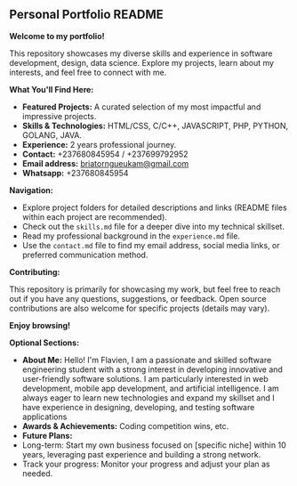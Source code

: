 ## Personal Portfolio README

**Welcome to my portfolio!**

This repository showcases my diverse skills and experience in software development, design, data science. Explore my projects, learn about my interests, and feel free to connect with me.

**What You'll Find Here:**

* **Featured Projects:** A curated selection of my most impactful and impressive projects.
* **Skills & Technologies:** HTML/CSS, C/C++, JAVASCRIPT, PHP, PYTHON, GOLANG, JAVA.
* **Experience:** 2 years professional journey.
* **Contact:** +237680845954 / +237699792952
* **Email address:** briatorngueukam@gmail.com
* **Whatsapp:** +237680845954

**Navigation:**

- Explore project folders for detailed descriptions and links (README files within each project are recommended).
- Check out the `skills.md` file for a deeper dive into my technical skillset.
- Read my professional background in the `experience.md` file.
- Use the `contact.md` file to find my email address, social media links, or preferred communication method.

**Contributing:**

This repository is primarily for showcasing my work, but feel free to reach out if you have any questions, suggestions, or feedback. Open source contributions are also welcome for specific projects (details may vary).

**Enjoy browsing!**

**Optional Sections:**

* **About Me:** Hello! I'm Flavien, I am a passionate and skilled software engineering student with a strong interest in developing innovative and user-friendly software solutions. I am particularly interested in web development, mobile app development, and artificial intelligence. I am always eager to learn new technologies and expand my skillset and I have experience in designing, developing, and testing software applications
* **Awards & Achievements:** Coding competition wins, etc.
* **Future Plans:**
* Long-term: Start my own business focused on [specific niche] within 10 years, leveraging past experience and building a strong network.
* Track your progress: Monitor your progress and adjust your plan as needed.


